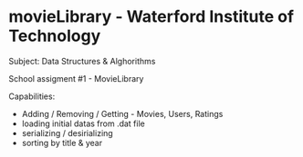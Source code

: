 # movieLibrary - Waterford Institute of Technology
Subject: Data Structures & Alghorithms

School assigment #1 - MovieLibrary

Capabilities:
  - Adding / Removing / Getting - Movies, Users, Ratings
  - loading initial datas from .dat file
  - serializing / desirializing
  - sorting by title & year
  
  
  
  
  
  
  
  
  
  
  
